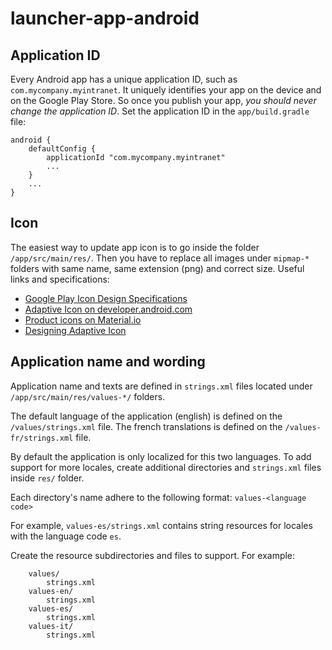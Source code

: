 # launcher-app-android

## Application ID
Every Android app has a unique application ID, such as `com.mycompany.myintranet`. It uniquely identifies your app on the device and on the Google Play Store. So once you publish your app, *you should never change the application ID*.
Set the application ID in the `app/build.gradle` file:
```
android {
    defaultConfig {
        applicationId "com.mycompany.myintranet"
        ...
    }
    ...
}
```

## Icon
The easiest way to update app icon is to go inside the folder `/app/src/main/res/`. Then you have to replace all images under `mipmap-*` folders with same name, same extension (png) and correct size.
Useful links and specifications:
- [Google Play Icon Design Specifications](https://developer.android.com/google-play/resources/icon-design-specifications/)
- [Adaptive Icon on developer.android.com](https://developer.android.com/guide/practices/ui_guidelines/icon_design_adaptive)
- [Product icons on Material.io](https://material.io/design/iconography/product-icons.html)
- [Designing Adaptive Icon](https://medium.com/google-design/designing-adaptive-icons-515af294c783)

## Application name and wording

Application name and texts are defined in `strings.xml` files located under `/app/src/main/res/values-*/` folders.

The default language of the application (english) is defined on the `/values/strings.xml` file.
The french translations is defined on the `/values-fr/strings.xml` file.

By default the application is only localized for this two languages.
To add support for more locales, create additional directories and `strings.xml` files inside `res/` folder. 

Each directory's name adhere to the following format:
`values-<language code>` 

For example, `values-es/strings.xml` contains string resources for locales with the language code `es`.

Create the resource subdirectories and files to support. For example:
```
    values/
        strings.xml
    values-en/
        strings.xml
    values-es/
        strings.xml
    values-it/
        strings.xml
```
